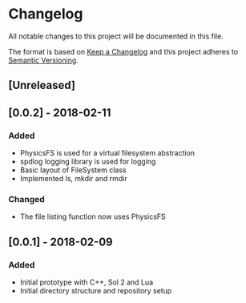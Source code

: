 # Changelog

All notable changes to this project will be documented in this file.

The format is based on [Keep a Changelog](http://keepachangelog.com/en/1.0.0/)
and this project adheres to [Semantic Versioning](http://semver.org/spec/v2.0.0.html).

## [Unreleased]

## [0.0.2] - 2018-02-11

### Added

* PhysicsFS is used for a virtual filesystem abstraction
* spdlog logging library is used for logging
* Basic layout of FileSystem class
* Implemented ls, mkdir and rmdir

### Changed

* The file listing function now uses PhysicsFS

## [0.0.1] - 2018-02-09

### Added

* Initial prototype with C++, Sol 2 and Lua
* Initial directory structure and repository setup
